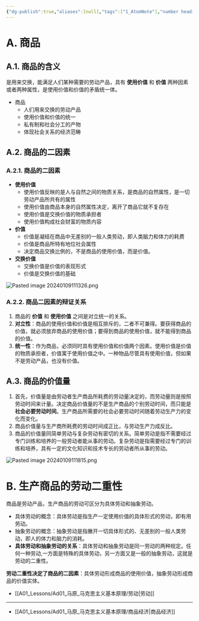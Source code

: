 ```yaml
---
{"dg-publish":true,"aliases":[null],"tags":["1_AtomNote"],"number headings":"auto, first-level 1, max 6, A.1.","Created-Date":"2024-01-07 13:48:34","Modified-Date":"2024-04-18 11:53:17","permalink":"/A01_Lessons/Ad01_马原_马克思主义基本原理/商品/","dgPassFrontmatter":true}
---
```




# A. 商品

## A.1. 商品的含义

是用来交换，能满足人们某种需要的劳动产品，具有 **使用价值** 和 **价值** 两种因素或者两种属性，是使用价值和价值的矛盾统一体。

- 商品
	- 人们用来交换的劳动产品
	- 使用价值和价值的统一
	- 私有制和社会分工的产物
	- 体现社会关系的经济范畴

## A.2. 商品的二因素


### A.2.1. 商品的二因素

- **使用价值**
	- 使用价值反映的是人与自然之间的物质关系，是商品的自然属性，是一切劳动产品所共有的属性
	- 使用价值由商品本身的自然属性决定，离开了商品它就不复存在
	- 使用价值是交换价值的物质承担者
	- 使用价值构成社会财富的物质内容
- **价值**
	- 价值是凝结在商品中无差别的一般人类劳动，即人类脑力和体力的耗费
	- 价值是商品所特有地位社会属性
	- 决定商品交换比例的，不是商品的使用价值，而是价值。
- **交换价值**
	- 交换价值是价值的表现形式
	- 价值是交换价值的基础


![Pasted image 20240109111326.png](/img/user/Z02_ObFiles/Attachments/Pasted%20image%2020240109111326.png)



### A.2.2. 商品二因素的辩证关系


1. 商品的 **价值** 和 **使用价值** 之间是对立统一的关系。
2. **对立性**：商品的使用价值和价值是相互排斥的，二者不可兼得。要获得商品的价值，就必须放弃商品的使用价值；要得到商品的使用价值，就不能得到商品的价值。
3. **统一性**：作为商品，必须同时具有使用价值和价值两个因素。使用价值是价值的物质承担者，价值寓于使用价值之中。一种物品尽管具有使用价值，但如果不是劳动产品，也没有价值。


## A.3. 商品的价值量
1. 首先，价值量是由劳动者生产商品所耗费的劳动量决定的，而劳动量则是按照劳动时间来计量。决定商品价值量的不是生产商品的个别劳动时间，而只能是 **社会必要劳动时间**。生产商品所需要的社会必要劳动时间随着劳动生产力的变化而变化。
2. 商品价值量与生产商所耗费的劳动时间成正比，与劳动生产力成反比。
3. 商品的价值量同简单劳动与复杂劳动有密切的关系。简单劳动是指不需要经过专门训练和培养的一般劳动者能从事的劳动。复杂劳动是指需要经过专门的训练和培养，具有一定的文化知识和技术专长的劳动者所从事的劳动。


![Pasted image 20240109111815.png](/img/user/Z02_ObFiles/Attachments/Pasted%20image%2020240109111815.png)


# B. 生产商品的劳动二重性

商品是劳动产品，生产商品的劳动可区分为具体劳动和抽象劳动。

- 具体劳动的概念：具体劳动是指生产一定使用价值的具体形式的劳动，即有用劳动。
- 抽象劳动的概念：抽象劳动是指撇开一切具体形式的、无差别的一般人类劳动，即人的体力和脑力的消耗。
- **具体劳动和抽象劳动的关系**：具体劳动和抽象劳动是同一劳动的两种规定。任何一种劳动,一方面是特殊的具体劳动，另一方面又是一般的抽象劳动，这就是劳动的二重性。

**劳动二重性决定了商品的二因素**：具体劳动形成商品的使用价值，抽象劳动形成商品的价值实体。

- [[A01_Lessons/Ad01_马原_马克思主义基本原理/劳动\|劳动]]






--- 
- [[A01_Lessons/Ad01_马原_马克思主义基本原理/商品经济\|商品经济]]